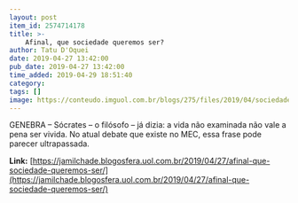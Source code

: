 ```yaml
---
layout: post
item_id: 2574714178
title: >-
    Afinal, que sociedade queremos ser?
author: Tatu D'Oquei
date: 2019-04-27 13:42:00
pub_date: 2019-04-27 13:42:00
time_added: 2019-04-29 18:51:40
category: 
tags: []
image: https://conteudo.imguol.com.br/blogs/275/files/2019/04/sociedade-1-594x300.jpg
---
```


GENEBRA – Sócrates – o filósofo – já dizia: a vida não examinada não vale a pena ser vivida. No atual debate que existe no MEC, essa frase pode parecer ultrapassada.

**Link:** [https://jamilchade.blogosfera.uol.com.br/2019/04/27/afinal-que-sociedade-queremos-ser/](https://jamilchade.blogosfera.uol.com.br/2019/04/27/afinal-que-sociedade-queremos-ser/)

